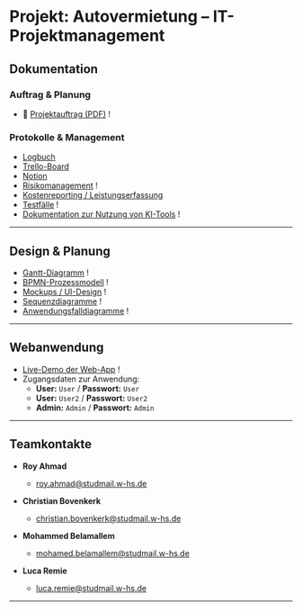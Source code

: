 # Projekt: Autovermietung – IT-Projektmanagement

## Dokumentation

### Auftrag & Planung

- 📎 [Projektauftrag (PDF)](https://github.com/dein-repo/pfad-zum-dokument) !


### Protokolle & Management

-  [Logbuch](https://docs.google.com/document/d/15GF09IdG36DPjd5Ey-WlCfoReXItvEM57o2ZZX0Mteg/edit?tab=t.0)
-  [Trello-Board](https://trello.com/b/CYIHeRmJ/projekt-winfo)
-  [Notion](https://www.notion.so/1e34e604205c801d94f7c184fe4f0516?v=1e34e604205c80c5aea2000c2aa540ee&pvs=4)
-  [Risikomanagement](https://link-zu-onedrive-excel) !
-  [Kostenreporting / Leistungserfassung]([https://link-zur-datei](https://docs.google.com/spreadsheets/d/15wFkdG4pU2KYF6CzObLUC2lXlmhkhckMKj3ChtuShh4/edit?gid=0#gid=0))
-  [Testfälle](https://link-zu-google-docs) !
- [Dokumentation zur Nutzung von KI-Tools](https://link-zum-dokument) !
  

---

## Design & Planung

-  [Gantt-Diagramm](https://link-zu-google-sheets) !
-  [BPMN-Prozessmodell](https://signavio-link) !
-  [Mockups / UI-Design](https://claritee.io/...) !
-  [Sequenzdiagramme](https://github.com/dein-repo/diagrams) !
-  [Anwendungsfalldiagramme](https://signavio-link) !

---

## Webanwendung

-  [Live-Demo der Web-App](https://dein-hosting-link.de) !
- Zugangsdaten zur Anwendung:
  - **User:** `User` / **Passwort:** `User`
  - **User:** `User2` / **Passwort:** `User2`
  - **Admin:** `Admin` / **Passwort:** `Admin`

---

## Teamkontakte

- **Roy Ahmad**
  - [roy.ahmad@studmail.w-hs.de](mailto:roy.ahmad@studmail.w-hs.de)

- **Christian Bovenkerk**
  - [christian.bovenkerk@studmail.w-hs.de](mailto:christian.bovenkerk@studmail.w-hs.de)

- **Mohammed Belamallem**
  - [mohamed.belamallem@studmail.w-hs.de](mailto:mohammed.belamallem@studmail.w-hs.de)
    
- **Luca Remie**
  - [luca.remie@studmail.w-hs.de](mailto:luca.remie@studmail.w-hs.de)
---


